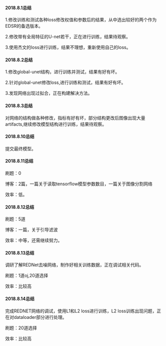 #### 2018.8.1总结
1.修改训练和测试各种loss修改权值和参数后的结果，从中选出较好的两个作为EDSR的备选版本。

2.修改带有全局特征的U-net若干，正在进行训练，结果待观察。

3.使用杰文的loss进行训练，结果不理想，重新使用自己的loss。

#### 2018.8.2总结
1.修改global-unet结构，进行训练并测试，结果有好有坏。

2.针对global-unet修改loss,进行训练和测试，结果有好有坏。

3.发现网络出现过拟合，正在构建解决方法。

#### 2018.8.3总结
对网络的结构做各种修改，指标有好有坏，部分结构更改后图像出现大量artifacts,继续修改模型结构进行训练，结果待观察。

#### 2018.8.10总结
提交最终模型。

#### 2018.8.11总结
刷题：0

博客：2篇，一篇关于读取tensorflow模型参数数目，一篇关于图像分割网络

效率：低。

#### 2018.8.12总结
刷题：5道

博客：一篇，关于引导滤波

效率：中等，还需继续努力。

#### 2018.8.13总结
调研了解REDNet去噪网络，制作好相关训练数据，正在调试相关代码。

刷题：1道oj,20道选择

效率：比较高

#### 2018.8.14总结
完成REDNET网络的调试，使用L1和L2 loss进行训练，L2 loss训练出现问题，正在对dataloader部分进行处理。

刷题：20道选择

效率：比较高



